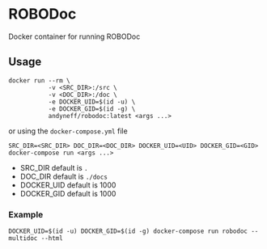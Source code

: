 # ROBODoc

Docker container for running ROBODoc

## Usage

```
docker run --rm \
           -v <SRC_DIR>:/src \
           -v <DOC_DIR>:/doc \
           -e DOCKER_UID=$(id -u) \
           -e DOCKER_GID=$(id -g) \
           andyneff/robodoc:latest <args ...>
```

or using the `docker-compose.yml` file

```
SRC_DIR=<SRC_DIR> DOC_DIR=<DOC_DIR> DOCKER_UID=<UID> DOCKER_GID=<GID> docker-compose run <args ...>
```

- SRC_DIR default is `.`
- DOC_DIR default is `./docs`
- DOCKER_UID default is 1000
- DOCKER_GID default is 1000

### Example 

```
DOCKER_UID=$(id -u) DOCKER_GID=$(id -g) docker-compose run robodoc --multidoc --html
```